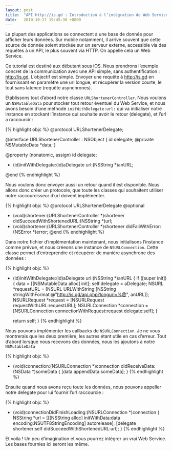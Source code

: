 ```yaml
---
layout: post
title:  "API http://is.gd : Introduction à l’intégration de Web Services sous iOS"
date:   2010-10-27 19:45:38 +0800
---
```


La plupart des applications se connectent à une base de donnée pour afficher leurs données. Sur mobile notamment, il arrive souvent que cette source de donnée soient stockée sur un serveur externe, accessible via des requêtes à un API, le plus souvent via HTTP. On appelle cela un Web Service.

Ce tutorial est destiné aux débutant sous iOS. Nous prendrons l’exemple concret de la communication avec une API simple, sans authentification : http://is.gd. L’objectif est simple. Envoyer une requête à http://is.gd en fournissant en paramètre une url longue, et récupérer la version courte, le tout sans latence (requête asynchrones).

Etablissons tout d’abord notre classe `URLShortenerController`. Nous voulons un `NSMutableData` pour stocker tout retour éventuel du Web Service, et nous avons besoin d’une méthode `initWithDelegate:url:` qui va initialiser notre instance en stockant l’instance qui souhaite avoir le retour (delegate), et l’url a raccourcir :

{% highlight objc %}
@protocol URLShortenerDelegate;
 
@interface URLShortenerController : NSObject
{
    id delegate;
@private
    NSMutableData *data;
}
 
@property (nonatomic, assign) id delegate;
 
- (id)initWithDelegate:(id)aDelegate url:(NSString *)anURL;
 
@end
{% endhighlight %}

Nous voulons donc envoyer aussi un retour quand il est disponible. Nous allons donc créer un protocole, que toute les classes qui souhaitent utiliser notre raccourcisseur d’url doivent implémenter.

{% highlight objc %}
@protocol URLShortenerDelegate
@optional
- (void)shortener:(URLShortenerController *)shortener didSucceedWithShortenedURL:(NSString *)url;
- (void)shortener:(URLShortenerController *)shortener didFailWithError:(NSError *)error;
@end
{% endhighlight %}

Dans notre fichier d’implémentation maintenant, nous initialisons l’instance comme prévue, et nous créeons une instance de `NSURLConnection`. Cette classe permet d’entreprendre et récupérer de manière asynchrone des données :

{% highlight objc %}
- (id)initWithDelegate:(id<URLShortenerDelegate>)aDelegate url:(NSString *)anURL
{
    if ([super init])
    {
        data = [[NSMutableData alloc] init];
        self.delegate = aDelegate;
        NSURL *requestURL = [NSURL URLWithString:[NSString stringWithFormat:@"http://is.gd/api.php?longurl=%@", anURL]];
        NSURLRequest *request = [NSURLRequest requestWithURL:requestURL];
        NSURLConnection *connection = [NSURLConnection connectionWithRequest:request delegate:self];
    }
 
    return self;
}
{% endhighlight %}

Nous pouvons implémenter les callbacks de `NSURLConnection`. Je ne vous montrerais que les deux première, les autres étant utile en cas d’erreur. Tout d’abord lorsque nous recevons des données, nous les ajoutons à notre `NSMutableData`

{% highlight objc %}
- (void)connection:(NSURLConnection *)connection didReceiveData:(NSData *)someData
{
    [data appendData:someData];
}
{% endhighlight %}

Ensuite quand nous avons reçu toute les données, nous pouvons appeller notre delegate pour lui fournir l’url raccourcie :

{% highlight objc %}
- (void)connectionDidFinishLoading:(NSURLConnection *)connection
{
    NSString *url = [[[NSString alloc] initWithData:data encoding:NSUTF8StringEncoding] autorelease];
    [delegate shortener:self didSucceedWithShortenedURL:url];
}
{% endhighlight %}

Et voila ! Un peu d’imagination et vous pourrez intégrer un vrai Web Service. Les bases fournies ici seront les même.